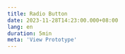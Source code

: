 ```yaml
---
title: Radio Button
date: 2023-11-28T14:23:00.000+08:00
lang: en
duration: 5min
meta: 'View Prototype'
---
```


<Title />

<RadioButton />
